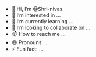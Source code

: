 - 👋 Hi, I’m @Shri-nivas
- 👀 I’m interested in ...
- 🌱 I’m currently learning ...
- 💞️ I’m looking to collaborate on ...
- 📫 How to reach me ...
- 😄 Pronouns: ...
- ⚡ Fun fact: ...

<!---
Shri-nivas/Shri-nivas is a ✨ special ✨ repository because its `README.md` (this file) appears on your GitHub profile.
You can click the Preview link to take a look at your changes.
--->
